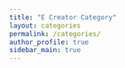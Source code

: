 ```yaml
---
title: "E Creator Category"
layout: categories
permalink: /categories/
author_profile: true
sidebar_main: true
---
```

